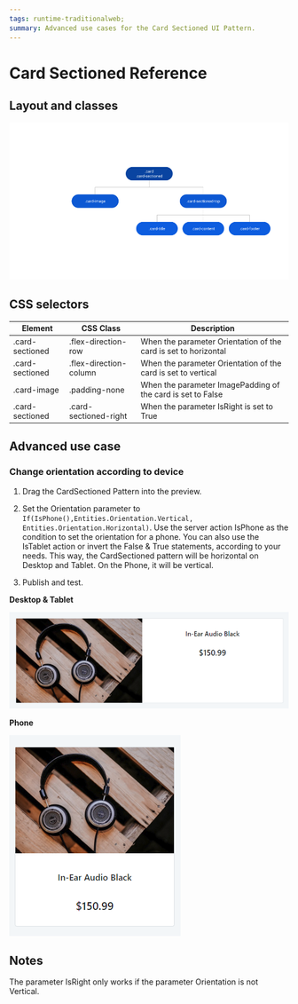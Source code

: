 ```yaml
---
tags: runtime-traditionalweb; 
summary: Advanced use cases for the Card Sectioned UI Pattern.
---
```


# Card Sectioned Reference

## Layout and classes

![](<images/cardsectioned-2-diag.png>)

## CSS selectors

| **Element** |  **CSS Class** |  **Description**  |
| ---|---|---
| .card-sectioned |  .flex-direction-row |  When the parameter Orientation of the card is set to horizontal |
| .card-sectioned |  .flex-direction-column | When the parameter Orientation of the card is set to vertical  |
| .card-image |  .padding-none | When the parameter ImagePadding of the card is set to False  |
| .card-sectioned |  .card-sectioned-right | When the parameter IsRight is set to True  |

## Advanced use case

### Change orientation according to device

1. Drag the CardSectioned Pattern into the preview.

1. Set the Orientation parameter to `If(IsPhone(),Entities.Orientation.Vertical, Entities.Orientation.Horizontal)`. Use the server action IsPhone as the condition to set the orientation for a phone. You can also use the IsTablet action or invert the False & True statements, according to your needs. This way, the CardSectioned pattern will be horizontal on Desktop and Tablet. On the Phone, it will be vertical.

1. Publish and test.

**Desktop & Tablet**

![](<images/cardsectioned-3.png>)

**Phone**

![](<images/cardsectioned-4.png>)

## Notes
The parameter IsRight only works if the parameter Orientation is not Vertical.
